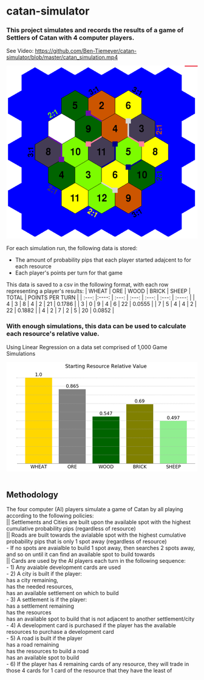 # catan-simulator

### This project simulates and records the results of a game of Settlers of Catan with 4 computer players.
See Video: https://github.com/Ben-Tiemeyer/catan-simulator/blob/master/catan_simulation.mp4

![Board](https://github.com/Ben-Tiemeyer/catan-simulator/blob/master/Images/Board.PNG?raw=true)

For each simulation run, the following data is stored:
- The amount of probability pips that each player started adajcent to for each resource
- Each player's points per turn for that game
      
This data is saved to a csv in the following format, with each row representing a player's results:
| WHEAT      | ORE   | WOOD     | BRICK | SHEEP | TOTAL | POINTS PER TURN |
| :---:      |:----: |    :---: | :---: | :---: | :---: | :----:       |
| 4     | 3 | 8  | 4 | 2 | 21 | 0.1786 | 
| 3     | 0 | 9  | 4 | 6 | 22 | 0.0555 |
| 7     | 5 | 4  | 4 | 2 | 22 | 0.1882 | 
| 4     | 2 | 7  | 2 | 5 | 20 | 0.0852 |
      
      
### With enough simulations, this data can be used to calculate each resource's relative value.
Using Linear Regression on a data set comprised of 1,000 Game Simulations

![Resource Values](https://github.com/Ben-Tiemeyer/catan-simulator/blob/master/Images/Starting_Resource_Values.png?raw=true)<br/><br/>

## Methodology
The four computer (AI) players simulate a game of Catan by all playing according to the following policies:<br/>
      || Settlements and Cities are built upon the available spot with the highest cumulative probability pips (regardless of resource)<br/>
      || Roads are built towards the avialable spot with the highest cumulative probability pips that is only 1 spot away (regardless of resource)<br/>
            - If no spots are avaialble to build 1 spot away, then searches 2 spots away, and so on until it can find an available spot to build towards<br/>
      || Cards are used by the AI players each turn in the following sequence:<br/>
            - 1) Any avaiable development cards are used<br/>
            - 2) A city is built if the player: <br/>
                  has a city remaining, <br/>
                  has the needed resources, <br/>
                  has an available settlement on which to build<br/>
            - 3) A settlement is if the player:<br/>
                  has a settlement remaining<br/>
                  has the resources<br/>
                  has an available spot to build that is not adjacent to another settlement/city<br/>
            - 4) A development card is purchased if the player has the available resources to purchase a development card<br/>
            - 5) A road is built if the player <br/>
                  has a road remaining<br/>
                  has the resources to build a road<br/>
                  has an available spot to build<br/>
            - 6) If the player has 4 remaining cards of any resource, they will trade in those 4 cards for 1 card of the resource that they have the least of<br/>
      
